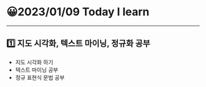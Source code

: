 # 😀2023/01/09 Today I learn
-------------------------
## 1️⃣ 지도 시각화, 텍스트 마이닝, 정규화 공부
  
  * 지도 시각화 하기
  * 텍스트 마이닝 공부
  * 정규 표현식 문법 공부
